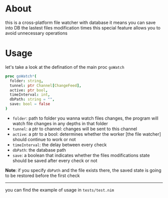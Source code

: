 # About
this is a cross-platform file watcher with database
it means you can save into DB the lastest files modification times
this special feature allows you to avoid unnecessary operations

# Usage

let's take a look at the defination of the main proc `goWatch`

```nim
proc goWatch*(
  folder: string, 
  tunnel: ptr Channel[ChangeFeed], 
  active: ptr bool,
  timeInterval: int, 
  dbPath: string = "", 
  save: bool = false
)
```

- `folder`: path to folder you wanna watch files changes, the program will watch file changes in any depths in that folder
- `tunnel`: a ptr to channel: changes will be sent to this channel
- `active`: a ptr to a bool: determines whether the worker [the file watcher] should continue to work or not
- `timeInterval`: the delay between every check
- `dbPath`: the database path
- `save`: a boolean that indicates whether the files modifications state should be saved after every check or not

**Note**: if you specify `dbPath` and the file exists there, the saved state is going to be restored before the first check

----------
you can find the example of usage in `tests/test.nim`